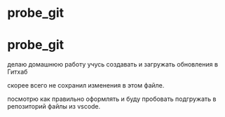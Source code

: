 # probe_git
# probe_git
делаю домашнюю работу учусь создавать и загружать обновления в Гитхаб

скорее всего не сохранил изменения в этом файле. 

посмотрю как правильно оформлять и буду пробовать подгружать в репозиторий файлы из vscode.
